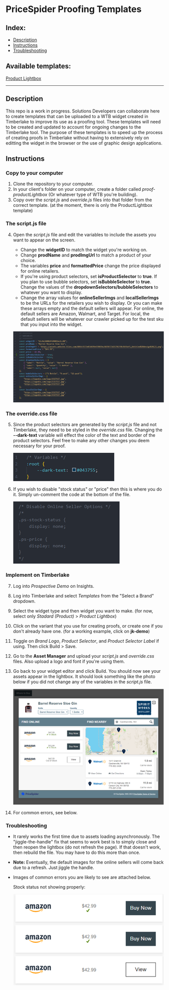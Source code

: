 # PriceSpider Proofing Templates

## Index:
- [Description](#description)
- [Instructions](#instructions)
- [Troubleshooting](#troubleshooting)

## Available templates:
[Product Lightbox](https://github.com/ps-jkelly/ps-proof-templates/tree/main/ProductLightbox) 

---

## Description
This repo is a work in progress. Solutions Developers can collaborate here to create templates that can be uploaded to a WTB widget created in Timberlake to improve its use as a proofing tool. These templates will need to be created and updated to account for ongoing changes to the Timberlake tool. The purpose of these templates is to speed up the process of creating proofs in Timberlake without having to extensively rely on editting the widget in the browser or the use of graphic design applications.

## Instructions

### Copy to your computer
1. Clone the repository to your computer.
2. In your client's folder on your computer, create a folder called *proof-productLightbox* (Or whatever type of WTB you're building).
3. Copy over the *script.js* and *override.js* files into that folder from the correct template. (at the moment, there is only the ProductLightbox template)

### The script.js file
4. Open the *script.js* file and edit the variables to include the assets you want to appear on the screen. 
    - Change the **widgetID** to match the widget you're working on.
    - Change **prodName** and **prodImgUrl** to match a product of your choice.
    - The variables **price** and **formattedPrice** change the price displayed for online retailers.
    - If you're using product selectors, set **isProductSelector** to **true**. If you plan to use bubble selectors, set **isBubbleSelector** to **true**. Change the values of the **dropdownSelectors/bubbleSelectors** to whatever you want to display.
    - Change the array values for **onlineSellerImgs** and **localSellerImgs** to be the URLs for the retailers you wish to display. Or you can make these arrays empty and the default sellers will appear. For online, the default sellers are Amazon, Walmart, and Target. For local, the default sellers will be whatever our crawler picked up for the test sku that you input into the widget.

    ![](images/scriptVariables.png)

### The override.css file
5. Since the product selectors are generated by the *script.js* file and not Timberlake, they need to be styled in the *override.css* file. Changing the **--dark-text** variable will effect the color of the text and border of the product selectors. Feel free to make any other changes you deem necessary for your proof.

    ![](images/cssVariables.png)

6. If you wish to disable "stock status" or "price" then this is where you do it. Simply un-comment the code at the bottom of the file.

    ![](images/disableOptions.png)

### Implement on Timberlake
7. Log into *Prospective Demo* on Insights.
8. Log into Timberlake and select *Templates* from the "Select a Brand" dropdown.
9. Select the widget type and then widget you want to make. (for now, select only *Stadard (Product)* > *Product Lightbox*)
10. Click on the variant that you use for creating proofs, or create one if you don't already have one. (for a working example, click on **jk-demo**)
11. Toggle on *Brand Logo*, *Product Selector*, and *Product Selector Label* if using. Then click Build > Save.
12. Go to the **Asset Manager** and upload your *script.js* and *override.css* files. Also upload a logo and font if you're using them.
13. Go back to your widget editor and click Build. You should now see your assets appear in the lightbox. It should look something like the photo below if you did not change any of the variables in the *script.js* file.

    ![](images/widgetResult.png)

14. For common errors, see below.



### Troubleshooting
- It rarely works the first time due to assets loading asynchronously. The "jiggle-the-handle" fix that seems to work best is to simply close and then reopen the lightbox (do not refresh the page). If that doesn't work, then rebuild the file. You may have to do this more than once.
- **Note:** Eventually, the default images for the online sellers will come back due to a refresh. Just jiggle the handle.
- Images of common errors you are likely to see are attached below.

    Stock status not showing properly:

    ![](images/stockError.png)